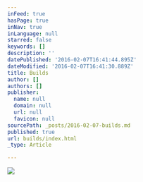 ```yaml
---
inFeed: true
hasPage: true
inNav: true
inLanguage: null
starred: false
keywords: []
description: ''
datePublished: '2016-02-07T16:41:44.895Z'
dateModified: '2016-02-07T16:41:30.889Z'
title: Builds
author: []
authors: []
publisher:
  name: null
  domain: null
  url: null
  favicon: null
sourcePath: _posts/2016-02-07-builds.md
published: true
url: builds/index.html
_type: Article

---
```

![](https://the-grid-user-content.s3-us-west-2.amazonaws.com/f91c00f1-61d2-4e1a-a785-00523f2b0017.jpg)